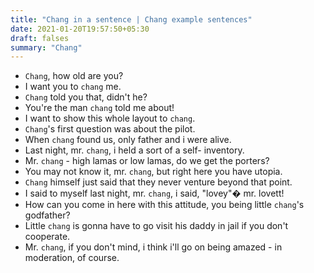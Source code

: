 ```yaml
---
title: "Chang in a sentence | Chang example sentences"
date: 2021-01-20T19:57:50+05:30
draft: falses
summary: "Chang"
---
```

- `Chang`, how old are you?
- I want you to `chang` me.
- `Chang` told you that, didn't he?
- You're the man `chang` told me about!
- I want to show this whole layout to `chang`.
- `Chang`'s first question was about the pilot.
- When `chang` found us, only father and i were alive.
- Last night, mr. `chang`, i held a sort of a self- inventory.
- Mr. `chang` - high lamas or low lamas, do we get the porters?
- You may not know it, mr. `chang`, but right here you have utopia.
- `Chang` himself just said that they never venture beyond that point.
- I said to myself last night, mr. `chang`, i said, "lovey"� mr. lovett!
- How can you come in here with this attitude, you being little `chang`'s godfather?
- Little `chang` is gonna have to go visit his daddy in jail if you don't cooperate.
- Mr. `chang`, if you don't mind, i think i'll go on being amazed - in moderation, of course.
                 
